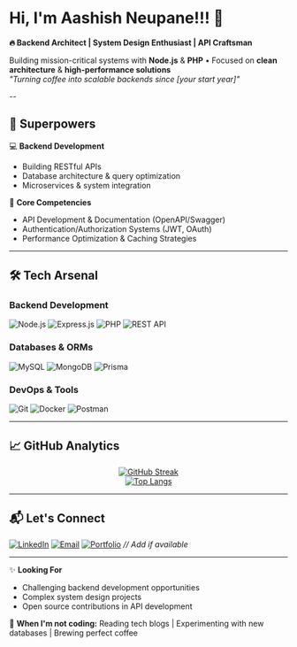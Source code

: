 # Hi, I'm Aashish Neupane!!! 👋  
**🔥 Backend Architect | System Design Enthusiast | API Craftsman**

Building mission-critical systems with **Node.js** & **PHP** • Focused on **clean architecture** & **high-performance solutions**  
*"Turning coffee into scalable backends since [your start year]"*

--

## 🚀 **Superpowers**  
💻 **Backend Development**  
- Building RESTful APIs
- Database architecture & query optimization  
- Microservices & system integration  

🧠 **Core Competencies**  
- API Development & Documentation (OpenAPI/Swagger)  
- Authentication/Authorization Systems (JWT, OAuth)  
- Performance Optimization & Caching Strategies  

---

## 🛠️ **Tech Arsenal**  

### **Backend Development**  
![Node.js](https://img.shields.io/badge/Node.js-339933?style=for-the-badge&logo=nodedotjs&logoColor=white)
![Express.js](https://img.shields.io/badge/Express.js-000000?style=for-the-badge&logo=express&logoColor=white)
![PHP](https://img.shields.io/badge/PHP-777BB4?style=for-the-badge&logo=php&logoColor=white)
![REST API](https://img.shields.io/badge/REST_API-FF6C37?style=for-the-badge&logo=json&logoColor=white)

### **Databases & ORMs**  
![MySQL](https://img.shields.io/badge/MySQL-4479A1?style=for-the-badge&logo=mysql&logoColor=white)
![MongoDB](https://img.shields.io/badge/MongoDB-47A248?style=for-the-badge&logo=mongodb&logoColor=white)
![Prisma](https://img.shields.io/badge/Prisma-2D3748?style=for-the-badge&logo=prisma&logoColor=white)

### **DevOps & Tools**  
![Git](https://img.shields.io/badge/Git-F05032?style=for-the-badge&logo=git&logoColor=white)
![Docker](https://img.shields.io/badge/Docker-2496ED?style=for-the-badge&logo=docker&logoColor=white)
![Postman](https://img.shields.io/badge/Postman-FF6C37?style=for-the-badge&logo=postman&logoColor=white)

---

## 📈 **GitHub Analytics**

<div align="center">
  
[![GitHub Streak](https://streak-stats.demolab.com?user=neupane32&theme=tokyonight&hide_border=true)](https://git.io/streak-stats)  
[![Top Langs](https://github-readme-stats.vercel.app/api/top-langs/?username=neupane32&layout=compact&theme=tokyonight&hide_border=true)](https://github.com/neupane32)

</div>

---

## 📬 **Let's Connect**  

[![LinkedIn](https://img.shields.io/badge/-Aashish_Neupane-0077B5?style=flat&logo=linkedin&logoColor=white)](https://linkedin.com/in/aashish-neupane-a4a7bb2ab)
[![Email](https://img.shields.io/badge/-aashishneupane63@gmail.com-D14836?style=flat&logo=gmail&logoColor=white)](mailto:aashishneupane63@gmail.com)
[![Portfolio](https://img.shields.io/badge/Portfolio-%23000000.svg?style=flat&logo=vercel&logoColor=white)](https://your-portfolio.com) *// Add if available*

---

✨ **Looking For**  
- Challenging backend development opportunities  
- Complex system design projects  
- Open source contributions in API development  

🐞 **When I'm not coding:** Reading tech blogs | Experimenting with new databases | Brewing perfect coffee  
